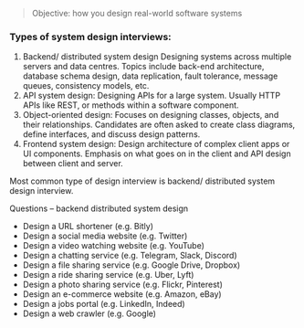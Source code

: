 > Objective: how you design real-world software systems

### Types of system design interviews:
1.	Backend/ distributed system design
Designing systems across multiple servers and data centres. Topics include back-end architecture, database schema design, data replication, fault tolerance, message queues, consistency models, etc. 
2.	API system design:
Designing APIs for a large system. Usually HTTP APIs like REST, or methods within a software component. 
3.	Object-oriented design:
Focuses on designing classes, objects, and their relationships. Candidates are often asked to create class diagrams, define interfaces, and discuss design patterns.
4.	Frontend system design:
Design architecture of complex client apps or UI components. Emphasis on what goes on in the client and API design between client and server.

Most common type of design interview is backend/ distributed system design interview.

Questions – backend distributed system design
-	Design a URL shortener (e.g. Bitly)
-	Design a social media website (e.g. Twitter)
-	Design a video watching website (e.g. YouTube)
-	Design a chatting service (e.g. Telegram, Slack, Discord)
-	Design a file sharing service (e.g. Google Drive, Dropbox)
-	Design a ride sharing service (e.g. Uber, Lyft)
-	Design a photo sharing service (e.g. Flickr, Pinterest)
-	Design an e-commerce website (e.g. Amazon, eBay)
-	Design a jobs portal (e.g. LinkedIn, Indeed)
-	Design a web crawler (e.g. Google)



